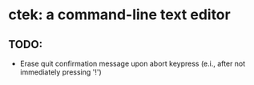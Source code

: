 # ctek: a command-line text editor
## TODO:
- Erase quit confirmation message upon abort keypress (e.i., after not immediately pressing '!')
